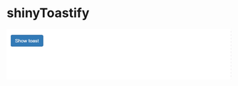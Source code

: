 # shinyToastify

![](https://raw.githubusercontent.com/stla/shinyToastify/main/inst/screenshots/toastTypes.gif)
